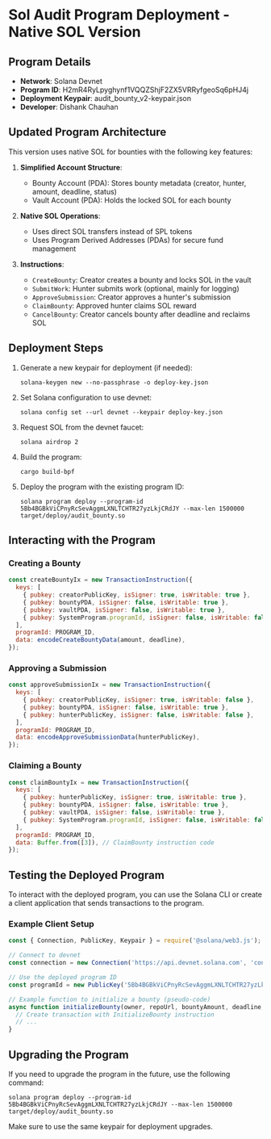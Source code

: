 # Sol Audit Program Deployment - Native SOL Version

## Program Details

- **Network**: Solana Devnet
- **Program ID**: H2mR4RyLpyghynf1VQQZShjF2ZX5VRRyfgeoSq6pHJ4j
- **Deployment Keypair**:  audit_bounty_v2-keypair.json
- **Developer**: Dishank Chauhan

## Updated Program Architecture

This version uses native SOL for bounties with the following key features:

1. **Simplified Account Structure**:
   - Bounty Account (PDA): Stores bounty metadata (creator, hunter, amount, deadline, status)
   - Vault Account (PDA): Holds the locked SOL for each bounty

2. **Native SOL Operations**:
   - Uses direct SOL transfers instead of SPL tokens
   - Uses Program Derived Addresses (PDAs) for secure fund management

3. **Instructions**:
   - `CreateBounty`: Creator creates a bounty and locks SOL in the vault
   - `SubmitWork`: Hunter submits work (optional, mainly for logging)
   - `ApproveSubmission`: Creator approves a hunter's submission
   - `ClaimBounty`: Approved hunter claims SOL reward
   - `CancelBounty`: Creator cancels bounty after deadline and reclaims SOL

## Deployment Steps

1. Generate a new keypair for deployment (if needed):
   ```
   solana-keygen new --no-passphrase -o deploy-key.json
   ```

2. Set Solana configuration to use devnet:
   ```
   solana config set --url devnet --keypair deploy-key.json
   ```

3. Request SOL from the devnet faucet:
   ```
   solana airdrop 2
   ```

4. Build the program:
   ```
   cargo build-bpf
   ```

5. Deploy the program with the existing program ID:
   ```
   solana program deploy --program-id 5Bb4BGBkViCPnyRcSevAggmLXNLTCHTR27yzLkjCRdJY --max-len 1500000 target/deploy/audit_bounty.so
   ```

## Interacting with the Program

### Creating a Bounty

```javascript
const createBountyIx = new TransactionInstruction({
  keys: [
    { pubkey: creatorPublicKey, isSigner: true, isWritable: true },     // Creator
    { pubkey: bountyPDA, isSigner: false, isWritable: true },           // Bounty Account
    { pubkey: vaultPDA, isSigner: false, isWritable: true },            // Vault Account
    { pubkey: SystemProgram.programId, isSigner: false, isWritable: false }, // System Program
  ],
  programId: PROGRAM_ID,
  data: encodeCreateBountyData(amount, deadline),
});
```

### Approving a Submission

```javascript
const approveSubmissionIx = new TransactionInstruction({
  keys: [
    { pubkey: creatorPublicKey, isSigner: true, isWritable: false },    // Creator
    { pubkey: bountyPDA, isSigner: false, isWritable: true },           // Bounty Account
    { pubkey: hunterPublicKey, isSigner: false, isWritable: false },    // Hunter
  ],
  programId: PROGRAM_ID,
  data: encodeApproveSubmissionData(hunterPublicKey),
});
```

### Claiming a Bounty

```javascript
const claimBountyIx = new TransactionInstruction({
  keys: [
    { pubkey: hunterPublicKey, isSigner: true, isWritable: true },      // Hunter
    { pubkey: bountyPDA, isSigner: false, isWritable: true },           // Bounty Account
    { pubkey: vaultPDA, isSigner: false, isWritable: true },            // Vault Account
    { pubkey: SystemProgram.programId, isSigner: false, isWritable: false }, // System Program
  ],
  programId: PROGRAM_ID,
  data: Buffer.from([3]), // ClaimBounty instruction code
});
```

## Testing the Deployed Program

To interact with the deployed program, you can use the Solana CLI or create a client application that sends transactions to the program.

### Example Client Setup

```javascript
const { Connection, PublicKey, Keypair } = require('@solana/web3.js');

// Connect to devnet
const connection = new Connection('https://api.devnet.solana.com', 'confirmed');

// Use the deployed program ID
const programId = new PublicKey('5Bb4BGBkViCPnyRcSevAggmLXNLTCHTR27yzLkjCRdJY');

// Example function to initialize a bounty (pseudo-code)
async function initializeBounty(owner, repoUrl, bountyAmount, deadline, severityWeights) {
  // Create transaction with InitializeBounty instruction
  // ...
}
```

## Upgrading the Program

If you need to upgrade the program in the future, use the following command:

```
solana program deploy --program-id 5Bb4BGBkViCPnyRcSevAggmLXNLTCHTR27yzLkjCRdJY --max-len 1500000 target/deploy/audit_bounty.so
```

Make sure to use the same keypair for deployment upgrades. 